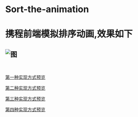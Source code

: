 # Sort-the-animation
# 携程前端模拟排序动画,效果如下
![图](https://user-gold-cdn.xitu.io/2018/9/5/165a9b666b23e820?w=750&amp;h=120&amp;f=gif&amp;s=1675334)
---

<br>

[第一种实现方式预览](https://dcpnonstop.github.io/Sort-the-animation/paixu.html)
<br>

[第二种实现方式预览](https://dcpnonstop.github.io/Sort-the-animation/paixu1.html)
<br>

[第三种实现方式预览](https://dcpnonstop.github.io/Sort-the-animation/paixu2.html)
<br>

[第四种实现方式预览](https://dcpnonstop.github.io/Sort-the-animation/paixu3.html)
